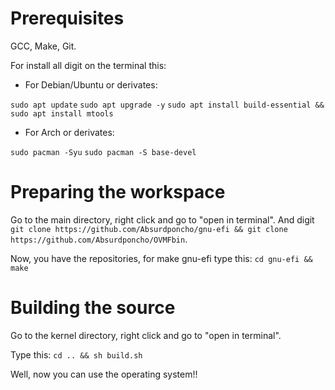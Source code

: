 # Prerequisites
GCC,
Make,
Git.

For install all digit on the terminal this:
* For Debian/Ubuntu or derivates:

`sudo apt update`
`sudo apt upgrade -y`
`sudo apt install build-essential && sudo apt install mtools`

* For Arch or derivates:

`sudo pacman -Syu`
`sudo pacman -S base-devel`

# Preparing the workspace
Go to the main directory, right click and go to "open in terminal".
And digit 
`git clone https://github.com/Absurdponcho/gnu-efi && git clone https://github.com/Absurdponcho/OVMFbin`.

Now, you have the repositories, for make gnu-efi type this:
`cd gnu-efi && make`

# Building the source
Go to the kernel directory, right click and go to "open in terminal".

Type this:
`cd .. && sh build.sh`

Well, now you can use the operating system!!

